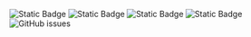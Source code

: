 ![Static Badge](https://img.shields.io/badge/blacklists-61-000000) ![Static Badge](https://img.shields.io/badge/blacklisted-2999853-cc0000) ![Static Badge](https://img.shields.io/badge/whitelisted-2254-00CC00) ![Static Badge](https://img.shields.io/badge/streaming_blacklist-28107-000000) ![GitHub issues](https://img.shields.io/github/issues/fabriziosalmi/blacklists)

